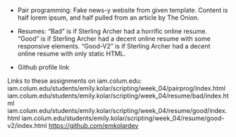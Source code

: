 - Pair programming: Fake news-y website from given template. Content is half lorem ipsum, and half pulled from an article by The Onion. 

- Resumes: “Bad” is if Sterling Archer had a horrific online resume. “Good” is if Sterling Archer had a decent online resume with some responsive elements. “Good-V2” is if Sterling Archer had a decent online resume with only static HTML. 

- Github profile link

Links to these assignments on iam.colum.edu:
iam.colum.edu/students/emily.kolar/scripting/week_04/pairprog/index.html
iam.colum.edu/students/emily.kolar/scripting/week_04/resume/bad/index.html
iam.colum.edu/students/emily.kolar/scripting/week_04/resume/good/index.html
iam.colum.edu/students/emily.kolar/scripting/week_04/resume/good-v2/index.html
https://github.com/emkolardev

